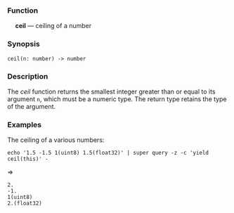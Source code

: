 ### Function

&emsp; **ceil** &mdash; ceiling of a number

### Synopsis

```
ceil(n: number) -> number
```

### Description

The _ceil_ function returns the smallest integer greater than or equal to its argument `n`,
which must be a numeric type.  The return type retains the type of the argument.

### Examples

The ceiling of a various numbers:
```mdtest-command
echo '1.5 -1.5 1(uint8) 1.5(float32)' | super query -z -c 'yield ceil(this)' -
```
=>
```mdtest-output
2.
-1.
1(uint8)
2.(float32)
```
